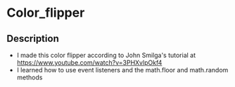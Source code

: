 # Color_flipper

## Description
+ I made this color flipper according to John Smilga's tutorial at https://www.youtube.com/watch?v=3PHXvlpOkf4
+ I learned how to use event listeners and the math.floor and math.random methods
